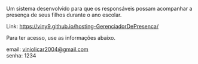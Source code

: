 Um sistema desenvolvido para que os responsáveis possam acompanhar a presença de seus filhos durante o ano escolar.

Link:  <a>https://viny9.github.io/hosting-GerenciadorDePresenca/</a>

Para ter acesso, use as informações abaixo.

email: viniolicar2004@gmail.com <br>
senha: 1234

